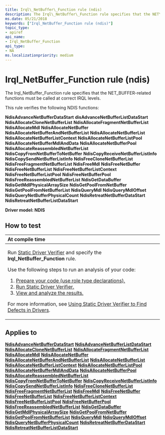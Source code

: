 ```yaml
---
title: Irql\_NetBuffer\_Function rule (ndis)
description: The Irql\_NetBuffer\_Function rule specifies that the NET\_BUFFER-related functions must be called at correct IRQL levels.
ms.date: 05/21/2018
keywords: ["Irql_NetBuffer_Function rule (ndis)"]
topic_type:
- apiref
api_name:
- Irql_NetBuffer_Function
api_type:
- NA
ms.localizationpriority: medium
---
```


# Irql\_NetBuffer\_Function rule (ndis)


The Irql\_NetBuffer\_Function rule specifies that the NET\_BUFFER-related functions must be called at correct IRQL levels.

This rule verifies the following NDIS functions:

**NdisAdvanceNetBufferDataStart**
**disAdvanceNetBufferListDataStart**
**NdisAllocateCloneNetBufferList**
**NdisAllocateFragmentNetBufferList**
**NdisAllocateMdl**
**NdisAllocateNetBuffer**
**NdisAllocateNetBufferAndNetBufferList**
**NdisAllocateNetBufferList**
**NdisAllocateNetBufferListContext**
**NdisAllocateNetBufferListPool**
**NdisAllocateNetBufferMdlAndData**
**NdisAllocateNetBufferPool**
**NdisAllocateReassembledNetBufferList**
**NdisCopyFromNetBufferToNetBuffer**
**NdisCopyReceiveNetBufferListInfo**
**NdisCopySendNetBufferListInfo**
**NdisFreeCloneNetBufferList**
**NdisFreeFragmentNetBufferList**
**NdisFreeMdl**
**NdisFreeNetBuffer**
**NdisFreeNetBufferList**
**NdisFreeNetBufferListContext**
**NdisFreeNetBufferListPool**
**NdisFreeNetBufferPool**
**NdisFreeReassembledNetBufferList**
**NdisGetDataBuffer**
**NdisGetMdlPhysicalArraySize**
**NdisGetPoolFromNetBuffer**
**NdisGetPoolFromNetBufferList**
**NdisQueryMdl**
**NdisQueryMdlOffset**
**NdisQueryNetBufferPhysicalCount**
**NdisRetreatNetBufferDataStart**
**NdisRetreatNetBufferListDataStart**

**Driver model: NDIS**

How to test
-----------

<table>
<colgroup>
<col width="100%" />
</colgroup>
<thead>
<tr class="header">
<th align="left">At compile time</th>
</tr>
</thead>
<tbody>
<tr class="odd">
<td align="left"><p>Run <a href="/windows-hardware/drivers/devtest/static-driver-verifier" data-raw-source="[Static Driver Verifier](./static-driver-verifier.md)">Static Driver Verifier</a> and specify the <strong>Irql_NetBuffer_Function</strong> rule.</p>
Use the following steps to run an analysis of your code:
<ol>
<li><a href="/windows-hardware/drivers/devtest/using-static-driver-verifier-to-find-defects-in-drivers#preparing-your-source-code" data-raw-source="[Prepare your code (use role type declarations).](./using-static-driver-verifier-to-find-defects-in-drivers.md#preparing-your-source-code)">Prepare your code (use role type declarations).</a></li>
<li><a href="/windows-hardware/drivers/devtest/using-static-driver-verifier-to-find-defects-in-drivers#running-static-driver-verifier" data-raw-source="[Run Static Driver Verifier.](./using-static-driver-verifier-to-find-defects-in-drivers.md#running-static-driver-verifier)">Run Static Driver Verifier.</a></li>
<li><a href="/windows-hardware/drivers/devtest/using-static-driver-verifier-to-find-defects-in-drivers#viewing-and-analyzing-the-results" data-raw-source="[View and analyze the results.](./using-static-driver-verifier-to-find-defects-in-drivers.md#viewing-and-analyzing-the-results)">View and analyze the results.</a></li>
</ol>
<p>For more information, see <a href="/windows-hardware/drivers/devtest/using-static-driver-verifier-to-find-defects-in-drivers" data-raw-source="[Using Static Driver Verifier to Find Defects in Drivers](./using-static-driver-verifier-to-find-defects-in-drivers.md)">Using Static Driver Verifier to Find Defects in Drivers</a>.</p></td>
</tr>
</tbody>
</table>

Applies to
----------

[**NdisAdvanceNetBufferDataStart**](/windows-hardware/drivers/ddi/nblapi/nf-nblapi-ndisadvancenetbufferdatastart)
[**NdisAdvanceNetBufferListDataStart**](/windows-hardware/drivers/ddi/nblapi/nf-nblapi-ndisadvancenetbufferlistdatastart)
[**NdisAllocateCloneNetBufferList**](/windows-hardware/drivers/ddi/nblapi/nf-nblapi-ndisallocateclonenetbufferlist)
[**NdisAllocateFragmentNetBufferList**](/windows-hardware/drivers/ddi/nblapi/nf-nblapi-ndisallocatefragmentnetbufferlist)
[**NdisAllocateMdl**](/windows-hardware/drivers/ddi/mdlapi/nf-mdlapi-ndisallocatemdl)
[**NdisAllocateNetBuffer**](/windows-hardware/drivers/ddi/nblapi/nf-nblapi-ndisallocatenetbuffer)
[**NdisAllocateNetBufferAndNetBufferList**](/windows-hardware/drivers/ddi/nblapi/nf-nblapi-ndisallocatenetbufferandnetbufferlist)
[**NdisAllocateNetBufferList**](/windows-hardware/drivers/ddi/nblapi/nf-nblapi-ndisallocatenetbufferlist)
[**NdisAllocateNetBufferListContext**](/windows-hardware/drivers/ddi/nblapi/nf-nblapi-ndisallocatenetbufferlistcontext)
[**NdisAllocateNetBufferListPool**](/windows-hardware/drivers/ddi/nblapi/nf-nblapi-ndisallocatenetbufferlistpool)
[**NdisAllocateNetBufferMdlAndData**](/windows-hardware/drivers/ddi/nblapi/nf-nblapi-ndisallocatenetbuffermdlanddata)
[**NdisAllocateNetBufferPool**](/windows-hardware/drivers/ddi/nblapi/nf-nblapi-ndisallocatenetbufferpool)
[**NdisAllocateReassembledNetBufferList**](/windows-hardware/drivers/ddi/nblapi/nf-nblapi-ndisallocatereassemblednetbufferlist)
[**NdisCopyFromNetBufferToNetBuffer**](/windows-hardware/drivers/ddi/nblapi/nf-nblapi-ndiscopyfromnetbuffertonetbuffer)
[**NdisCopyReceiveNetBufferListInfo**](/windows-hardware/drivers/ddi/nblapi/nf-nblapi-ndiscopyreceivenetbufferlistinfo)
[**NdisCopySendNetBufferListInfo**](/windows-hardware/drivers/ddi/nblapi/nf-nblapi-ndiscopysendnetbufferlistinfo)
[**NdisFreeCloneNetBufferList**](/windows-hardware/drivers/ddi/nblapi/nf-nblapi-ndisfreeclonenetbufferlist)
[**NdisFreeFragmentNetBufferList**](/windows-hardware/drivers/ddi/nblapi/nf-nblapi-ndisfreefragmentnetbufferlist)
[**NdisFreeMdl**](/windows-hardware/drivers/ddi/mdlapi/nf-mdlapi-ndisfreemdl)
[**NdisFreeNetBuffer**](/windows-hardware/drivers/ddi/nblapi/nf-nblapi-ndisfreenetbuffer)
[**NdisFreeNetBufferList**](/windows-hardware/drivers/ddi/nblapi/nf-nblapi-ndisfreenetbufferlist)
[**NdisFreeNetBufferListContext**](/windows-hardware/drivers/ddi/nblapi/nf-nblapi-ndisfreenetbufferlistcontext)
[**NdisFreeNetBufferListPool**](/windows-hardware/drivers/ddi/nblapi/nf-nblapi-ndisfreenetbufferlistpool)
[**NdisFreeNetBufferPool**](/windows-hardware/drivers/ddi/nblapi/nf-nblapi-ndisfreenetbufferpool)
[**NdisFreeReassembledNetBufferList**](/windows-hardware/drivers/ddi/nblapi/nf-nblapi-ndisfreereassemblednetbufferlist)
[**NdisGetDataBuffer**](/windows-hardware/drivers/ddi/nblapi/nf-nblapi-ndisgetdatabuffer)
[**NdisGetMdlPhysicalArraySize**](../network/ndisgetmdlphysicalarraysize.md)
[**NdisGetPoolFromNetBuffer**](/windows-hardware/drivers/ddi/nblapi/nf-nblapi-ndisgetpoolfromnetbuffer)
[**NdisGetPoolFromNetBufferList**](/windows-hardware/drivers/ddi/nblapi/nf-nblapi-ndisgetpoolfromnetbufferlist)
[**NdisQueryMdl**](../network/ndisquerymdl.md)
[**NdisQueryMdlOffset**](../network/ndisquerymdloffset.md)
[**NdisQueryNetBufferPhysicalCount**](/windows-hardware/drivers/ddi/nblapi/nf-nblapi-ndisquerynetbufferphysicalcount)
[**NdisRetreatNetBufferDataStart**](/windows-hardware/drivers/ddi/nblapi/nf-nblapi-ndisretreatnetbufferdatastart)
[**NdisRetreatNetBufferListDataStart**](/windows-hardware/drivers/ddi/nblapi/nf-nblapi-ndisretreatnetbufferlistdatastart)
